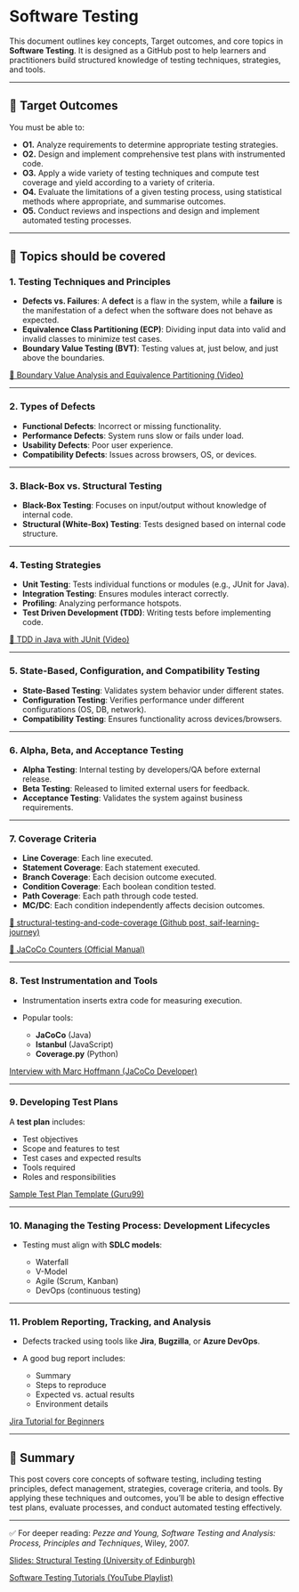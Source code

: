 # Software Testing

This document outlines key concepts, Target outcomes, and core topics in **Software Testing**. It is designed as a GitHub post to help learners and practitioners build structured knowledge of testing techniques, strategies, and tools.

---

## 🎯 Target Outcomes

You must be able to:

* **O1.** Analyze requirements to determine appropriate testing strategies.
* **O2.** Design and implement comprehensive test plans with instrumented code.
* **O3.** Apply a wide variety of testing techniques and compute test coverage and yield according to a variety of criteria.
* **O4.** Evaluate the limitations of a given testing process, using statistical methods where appropriate, and summarise outcomes.
* **O5.** Conduct reviews and inspections and design and implement automated testing processes.

---

## 📘 Topics should be covered

### 1. Testing Techniques and Principles

* **Defects vs. Failures**: A **defect** is a flaw in the system, while a **failure** is the manifestation of a defect when the software does not behave as expected.
* **Equivalence Class Partitioning (ECP)**: Dividing input data into valid and invalid classes to minimize test cases.
* **Boundary Value Testing (BVT)**: Testing values at, just below, and just above the boundaries.

<a href="https://www.youtube.com/watch?v=P1Hv2sUPKeM" target="_blank">🔗 Boundary Value Analysis and Equivalence Partitioning (Video)</a>

---

### 2. Types of Defects

* **Functional Defects**: Incorrect or missing functionality.
* **Performance Defects**: System runs slow or fails under load.
* **Usability Defects**: Poor user experience.
* **Compatibility Defects**: Issues across browsers, OS, or devices.

---

### 3. Black-Box vs. Structural Testing

* **Black-Box Testing**: Focuses on input/output without knowledge of internal code.
* **Structural (White-Box) Testing**: Tests designed based on internal code structure.

---

### 4. Testing Strategies

* **Unit Testing**: Tests individual functions or modules (e.g., JUnit for Java).
* **Integration Testing**: Ensures modules interact correctly.
* **Profiling**: Analyzing performance hotspots.
* **Test Driven Development (TDD)**: Writing tests before implementing code.

<a href="https://www.youtube.com/watch?v=Jv2uxzhPFl4" target="_blank">🔗 TDD in Java with JUnit (Video)</a>


---

### 5. State-Based, Configuration, and Compatibility Testing

* **State-Based Testing**: Validates system behavior under different states.
* **Configuration Testing**: Verifies performance under different configurations (OS, DB, network).
* **Compatibility Testing**: Ensures functionality across devices/browsers.

---

### 6. Alpha, Beta, and Acceptance Testing

* **Alpha Testing**: Internal testing by developers/QA before external release.
* **Beta Testing**: Released to limited external users for feedback.
* **Acceptance Testing**: Validates the system against business requirements.

---

### 7. Coverage Criteria

* **Line Coverage**: Each line executed.
* **Statement Coverage**: Each statement executed.
* **Branch Coverage**: Each decision outcome executed.
* **Condition Coverage**: Each boolean condition tested.
* **Path Coverage**: Each path through code tested.
* **MC/DC**: Each condition independently affects decision outcomes.

<a href="https://github.com/AHM-Saiful-Islam/saif-learning-journey/blob/main/structural-testing-and-code-coverage.md" target="_blank">🔗 structural-testing-and-code-coverage (Github post, saif-learning-journey)</a>

<a href="https://www.jacoco.org/jacoco/trunk/doc/counters.html" target="_blank">🔗 JaCoCo Counters (Official Manual)</a>

---

### 8. Test Instrumentation and Tools

* Instrumentation inserts extra code for measuring execution.
* Popular tools:

  * **JaCoCo** (Java)
  * **Istanbul** (JavaScript)
  * **Coverage.py** (Python)

<a href="http://www.se-radio.net/2018/05/se-radio-episode-324-marc-hoffmann-on-code-test-coverage-analysis-and-tools/" target="_blank">Interview with Marc Hoffmann (JaCoCo Developer)</a>

---

### 9. Developing Test Plans

A **test plan** includes:

* Test objectives
* Scope and features to test
* Test cases and expected results
* Tools required
* Roles and responsibilities

<a href="https://www.guru99.com/download-sample-test-plan.html" target="_blank">Sample Test Plan Template (Guru99)</a>

---

### 10. Managing the Testing Process: Development Lifecycles

* Testing must align with **SDLC models**:

  * Waterfall
  * V-Model
  * Agile (Scrum, Kanban)
  * DevOps (continuous testing)

---

### 11. Problem Reporting, Tracking, and Analysis

* Defects tracked using tools like **Jira**, **Bugzilla**, or **Azure DevOps**.
* A good bug report includes:

  * Summary
  * Steps to reproduce
  * Expected vs. actual results
  * Environment details

<a href="https://www.youtube.com/watch?v=GWxMTvRGIpc" target="_blank">Jira Tutorial for Beginners</a>

---

## 📌 Summary

This post covers core concepts of software testing, including testing principles, defect management, strategies, coverage criteria, and tools. By applying these techniques and outcomes, you’ll be able to design effective test plans, evaluate processes, and conduct automated testing effectively.

---

✅ For deeper reading: *Pezze and Young, Software Testing and Analysis: Process, Principles and Techniques*, Wiley, 2007.

<a href="http://www.inf.ed.ac.uk/teaching/courses/st/2017-18/Ch12.pdf" target="_blank">Slides: Structural Testing (University of Edinburgh)</a>

<a href="https://www.youtube.com/playlist?list=PL9ooVrP1hQOEx3hECzXbp3l5gIoHCtMwG" target="_blank">Software Testing Tutorials (YouTube Playlist)</a>
